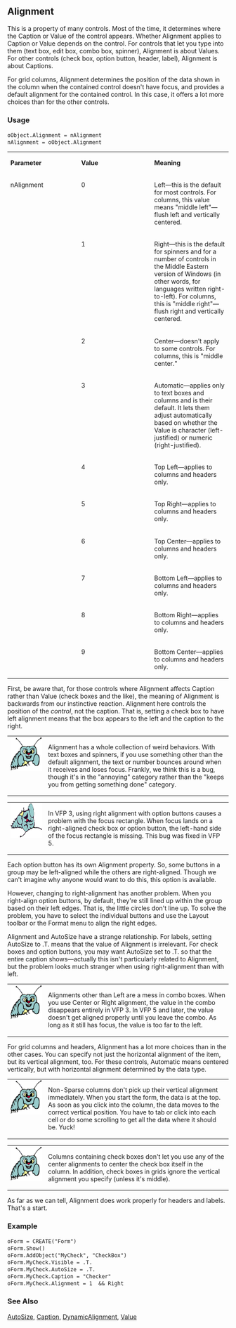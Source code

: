## Alignment

This is a property of many controls. Most of the time, it determines where the Caption or Value of the control appears. Whether Alignment applies to Caption or Value depends on the control. For controls that let you type into them (text box, edit box, combo box, spinner), Alignment is about Values. For other controls (check box, option button, header, label), Alignment is about Captions. 

For grid columns, Alignment determines the position of the data shown in the column when the contained control doesn't have focus, and provides a default alignment for the contained control. In this case, it offers a lot more choices than for the other controls.

### Usage

```foxpro
oObject.Alignment = nAlignment
nAlignment = oObject.Alignment
```
<table>
<tr>
  <td width="32%" valign="top">
  <p><b>Parameter</b></p>
  </td>
  <td width="23%" valign="top">
  <p><b>Value</b></p>
  </td>
  <td width="45%" valign="top">
  <p><b>Meaning</b></p>
  </td>
 </tr>
<tr>
  <td width="32%" rowspan="10" valign="top">
  <p>nAlignment</p>
  </td>
  <td width="23%" valign="top">
  <p>0</p>
  </td>
  <td width="45%" valign="top">
  <p>Left&mdash;this is the default for most controls. For columns, this value means &quot;middle left&quot;&mdash;flush left and vertically centered.</p>
  </td>
 </tr>
<tr>
  <td width="33%" valign="top">
  <p>1</p>
  </td>
  <td width="67%" valign="top">
  <p>Right&mdash;this is the default for spinners and for a number of controls in the Middle Eastern version of Windows (in other words, for languages written right-to-left). For columns, this is &quot;middle right&quot;&mdash;flush right and vertically centered.</p>
  </td>
 </tr>
<tr>
  <td width="33%" valign="top">
  <p>2</p>
  </td>
  <td width="67%" valign="top">
  <p>Center&mdash;doesn't apply to some controls. For columns, this is &quot;middle center.&quot;</p>
  </td>
 </tr>
<tr>
  <td width="33%" valign="top">
  <p>3</p>
  </td>
  <td width="67%" valign="top">
  <p>Automatic&mdash;applies only to text boxes and columns and is their default. It lets them adjust automatically based on whether the Value is character (left-justified) or numeric (right-justified). </p>
  </td>
 </tr>
<tr>
  <td width="33%" valign="top">
  <p>4</p>
  </td>
  <td width="67%" valign="top">
  <p>Top Left&mdash;applies to columns and headers only.</p>
  </td>
 </tr>
<tr>
  <td width="33%" valign="top">
  <p>5</p>
  </td>
  <td width="67%" valign="top">
  <p>Top Right&mdash;applies to columns and headers only.</p>
  </td>
 </tr>
<tr>
  <td width="33%" valign="top">
  <p>6</p>
  </td>
  <td width="67%" valign="top">
  <p>Top Center&mdash;applies to columns and headers only.</p>
  </td>
 </tr>
<tr>
  <td width="33%" valign="top">
  <p>7</p>
  </td>
  <td width="67%" valign="top">
  <p>Bottom Left&mdash;applies to columns and headers only.</p>
  </td>
 </tr>
<tr>
  <td width="33%" valign="top">
  <p>8</p>
  </td>
  <td width="67%" valign="top">
  <p>Bottom Right&mdash;applies to columns and headers only.</p>
  </td>
 </tr>
<tr>
  <td width="33%" valign="top">
  <p>9</p>
  </td>
  <td width="67%" valign="top">
  <p>Bottom Center&mdash;applies to columns and headers only.</p>
  </td>
 </tr>
</table>

First, be aware that, for those controls where Alignment affects Caption rather than Value (check boxes and the like), the meaning of Alignment is backwards from our instinctive reaction. Alignment here controls the position of the *control*, not the caption. That is, setting a check box to have left alignment means that the box appears to the left and the caption to the right.

<table>
<tr>
  <td width="17%" valign="top">
<img width="95" height="77" src="bug.gif">
  </td>
  <td width="83%">
  <p>Alignment has a whole collection of weird behaviors. With text boxes and spinners, if you use something other than the default alignment, the text or number bounces around when it receives and loses focus. Frankly, we think this is a bug, though it's in the &quot;annoying&quot; category rather than the &quot;keeps you from getting something done&quot; category.</p>
  </td>
 </tr>
</table>

<table>
<tr>
  <td width="17%" valign="top">
<img width="95" height="78" src="fixbug1.gif">
  </td>
  <td width="83%">
  <p>In VFP 3, using right alignment with option buttons causes a problem with the focus rectangle. When focus lands on a right-aligned check box or option button, the left-hand side of the focus rectangle is missing. This bug was fixed in VFP 5.</p>
  </td>
 </tr>
</table>

Each option button has its own Alignment property. So, some buttons in a group may be left-aligned while the others are right-aligned. Though we can't imagine why anyone would want to do this, this option is available.

However, changing to right-alignment has another problem. When you right-align option buttons, by default, they're still lined up within the group based on their left edges. That is, the little circles don't line up. To solve the problem, you have to select the individual buttons and use the Layout toolbar or the Format menu to align the right edges.

Alignment and AutoSize have a strange relationship. For labels, setting AutoSize to .T. means that the value of Alignment is irrelevant. For check boxes and option buttons, you may want AutoSize set to .T. so that the entire caption shows&mdash;actually this isn't particularly related to Alignment, but the problem looks much stranger when using right-alignment than with left.

<table>
<tr>
  <td width="17%" valign="top">
<img width="95" height="78" src="bug.gif">
  </td>
  <td width="83%">
  <p>Alignments other than Left are a mess in combo boxes. When you use Center or Right alignment, the value in the combo disappears entirely in VFP 3. In VFP 5 and later, the value doesn't get aligned properly until you leave the combo. As long as it still has focus, the value is too far to the left.</p>
  </td>
 </tr>
</table>

For grid columns and headers, Alignment has a lot more choices than in the other cases. You can specify not just the horizontal alignment of the item, but its vertical alignment, too. For these controls, Automatic means centered vertically, but with horizontal alignment determined by the data type.

<table>
<tr>
  <td width="17%" valign="top">
<img width="95" height="78" src="bug.gif">
  </td>
  <td width="83%">
  <p>Non-Sparse columns don't pick up their vertical alignment immediately. When you start the form, the data is at the top. As soon as you click into the column, the data moves to the correct vertical position. You have to tab or click into each cell or do some scrolling to get all the data where it should be. Yuck!</p>
  </td>
 </tr>
</table>

<table>
<tr>
  <td width="17%" valign="top">
<img width="95" height="78" src="bug.gif">
  </td>
  <td width="83%">
  <p>Columns containing check boxes don't let you use any of the center alignments to center the check box itself in the column. In addition, check boxes in grids ignore the vertical alignment you specify (unless it's middle).</p>
  </td>
 </tr>
</table>

As far as we can tell, Alignment does work properly for headers and labels. That's a start.

### Example

```foxpro
oForm = CREATE("Form")
oForm.Show()
oForm.AddObject("MyCheck", "CheckBox")
oForm.MyCheck.Visible = .T.
oForm.MyCheck.AutoSize = .T.
oForm.MyCheck.Caption = "Checker"
oForm.MyCheck.Alignment = 1  && Right
```
### See Also

[AutoSize](s4g478.md), [Caption](s4g482.md), [DynamicAlignment](s4g553.md), [Value](s4g414.md)